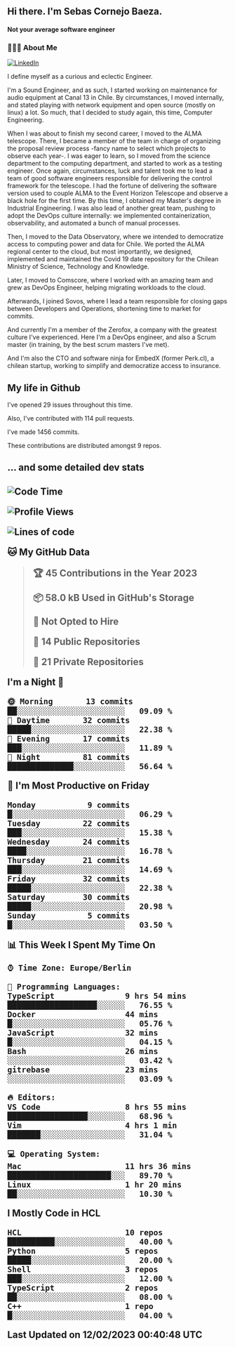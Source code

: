<h2> Hi there.  I'm Sebas Cornejo Baeza.</h2>
<h4> Not your average software engineer</h4>
<h3> 👨🏻‍💻 About Me </h3>
<a href="http://linkedin.com/in/sebastian-cornejo-baeza/"><img alt="LinkedIn" src="https://img.shields.io/badge/Sebas%20Cornejo%20-informational?style=appveyor&logo=linkedin"></a>


I define myself as a curious and eclectic Engineer.

I'm a Sound Engineer, and as such, I started working on maintenance for audio equipment at Canal 13 in Chile.
By circumstances, I moved internally, and stated playing with network equipment and open source (mostly on linux) 
a lot. So much, that I decided to study again, this time, Computer Engineering.

When I was about to finish my second career, I moved to the ALMA telescope. There, I became a member of the team
in charge of organizing the proposal review process -fancy name to select which projects to observe each year-. 
I was eager to learn, so I moved from the science department to the computing department, and started to work as 
a testing engineer. Once again, circumstances, luck and talent took me to lead a team of good software engineers 
responsible for delivering the control framework for the telescope. I had the fortune of delivering the software
version used to couple ALMA to the Event Horizon Telescope and observe a black hole for the first time.
By this time, I obtained my Master's degree in Industrial Engineering.
I was also lead of another great team, pushing to adopt the DevOps culture internally: we implemented containerization, observability, and automated a bunch of manual processes.

Then, I moved to the Data Observatory, where we intended to democratize access to computing power
and data for Chile. We ported the ALMA regional center to the cloud, but most importantly, we designed, implemented
and maintained the Covid 19 date repository for the Chilean Ministry of Science, Technology and Knowledge.

Later, I moved to Comscore, where I worked with an amazing team and grew as DevOps Engineer, helping migrating workloads to the cloud.

Afterwards, I joined Sovos, where I lead a team responsible for closing gaps between Developers and Operations, shortening time to market for commits.

And currently I'm a member of the Zerofox, a company with the greatest culture I've experienced. Here I'm a DevOps
engineer, and also a Scrum master (in training, by the best scrum masters I've met).
 
And I'm also the CTO and software ninja for EmbedX (former Perk.cl), a chilean startup, working to simplify and democratize access to insurance.

<h2> My life in Github </h2>

I've opened 29 issues throughout this time.

Also, I've contributed with 114 pull requests.

I've made 1456 commits.

These contributions are distributed amongst 9 repos.

<h2>... and some detailed dev stats<h2>

<!--START_SECTION:waka-->
![Code Time](http://img.shields.io/badge/Code%20Time-255%20hrs%2051%20mins-blue)

![Profile Views](http://img.shields.io/badge/Profile%20Views-27-blue)

![Lines of code](https://img.shields.io/badge/From%20Hello%20World%20I%27ve%20Written-538%20Thousand%20lines%20of%20code-blue)

**🐱 My GitHub Data** 

> 🏆 45 Contributions in the Year 2023
 > 
> 📦 58.0 kB Used in GitHub's Storage 
 > 
> 🚫 Not Opted to Hire
 > 
> 📜 14 Public Repositories 
 > 
> 🔑 21 Private Repositories  
 > 
**I'm a Night 🦉** 

```text
🌞 Morning       13 commits       ██░░░░░░░░░░░░░░░░░░░░░░░   09.09 % 
🌆 Daytime       32 commits       █████░░░░░░░░░░░░░░░░░░░░   22.38 % 
🌃 Evening       17 commits       ███░░░░░░░░░░░░░░░░░░░░░░   11.89 % 
🌙 Night         81 commits       ██████████████░░░░░░░░░░░   56.64 % 

```
📅 **I'm Most Productive on Friday** 

```text
Monday           9 commits       █░░░░░░░░░░░░░░░░░░░░░░░░   06.29 % 
Tuesday         22 commits       ███░░░░░░░░░░░░░░░░░░░░░░   15.38 % 
Wednesday       24 commits       ████░░░░░░░░░░░░░░░░░░░░░   16.78 % 
Thursday        21 commits       ███░░░░░░░░░░░░░░░░░░░░░░   14.69 % 
Friday          32 commits       █████░░░░░░░░░░░░░░░░░░░░   22.38 % 
Saturday        30 commits       █████░░░░░░░░░░░░░░░░░░░░   20.98 % 
Sunday           5 commits       █░░░░░░░░░░░░░░░░░░░░░░░░   03.50 % 

```


📊 **This Week I Spent My Time On** 

```text
⌚︎ Time Zone: Europe/Berlin

💬 Programming Languages: 
TypeScript               9 hrs 54 mins       ███████████████████░░░░░░   76.55 % 
Docker                   44 mins             █░░░░░░░░░░░░░░░░░░░░░░░░   05.76 % 
JavaScript               32 mins             █░░░░░░░░░░░░░░░░░░░░░░░░   04.15 % 
Bash                     26 mins             ░░░░░░░░░░░░░░░░░░░░░░░░░   03.42 % 
gitrebase                23 mins             ░░░░░░░░░░░░░░░░░░░░░░░░░   03.09 % 

🔥 Editors: 
VS Code                  8 hrs 55 mins       █████████████████░░░░░░░░   68.96 % 
Vim                      4 hrs 1 min         ███████░░░░░░░░░░░░░░░░░░   31.04 % 

💻 Operating System: 
Mac                      11 hrs 36 mins      ██████████████████████░░░   89.70 % 
Linux                    1 hr 20 mins        ██░░░░░░░░░░░░░░░░░░░░░░░   10.30 % 

```

**I Mostly Code in HCL** 

```text
HCL                      10 repos            ██████████░░░░░░░░░░░░░░░   40.00 % 
Python                   5 repos             █████░░░░░░░░░░░░░░░░░░░░   20.00 % 
Shell                    3 repos             ███░░░░░░░░░░░░░░░░░░░░░░   12.00 % 
TypeScript               2 repos             ██░░░░░░░░░░░░░░░░░░░░░░░   08.00 % 
C++                      1 repo              █░░░░░░░░░░░░░░░░░░░░░░░░   04.00 % 

```



 Last Updated on 12/02/2023 00:40:48 UTC
<!--END_SECTION:waka-->
